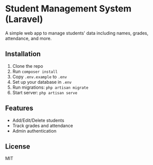 # Student Management System (Laravel)

A simple web app to manage students' data including names, grades, attendance, and more.

## Installation

1. Clone the repo
2. Run `composer install`
3. Copy `.env.example` to `.env`
4. Set up your database in `.env`
5. Run migrations: `php artisan migrate`
6. Start server: `php artisan serve`

## Features

- Add/Edit/Delete students
- Track grades and attendance
- Admin authentication

## License

MIT
